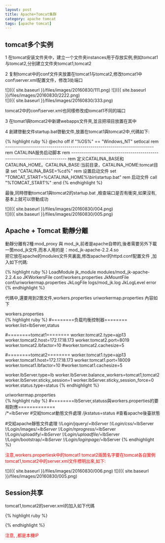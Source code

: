 ```yaml
---
layout: post
title: Apache+Tomcat集群
category: apache tomcat
tags: [apache tomcat]
---
```


## tomcat多个实例  

1 在tomcat安装文件夹中，建立一个文件夹instances用于存放实例,例如tomcat1与tomcat2,分别建立文件夹tomcat1,tomcat2  

2 复制tomcat中的conf文件夹放置在tomcat1与tomcat2,修改tomcat1中conf\server.xml配置文件，修改3处端口  

![]({{ site.baseurl }}/files/images/20160830/111.png) 
![]({{ site.baseurl }}/files/images/20160830/2222.png)   
![]({{ site.baseurl }}/files/images/20160830/333.png)  

tomcat2中的conf\server.xml也同樣修改成tomcat1不同的端口  

3 在tomat1與tomcat2中新建webapps文件夾,並且把項目放置在其中  

4 創建啓動文件startup.bat啓動文件,放置在tomcat1與tomcat2中,代碼如下:

{% highlight ruby %}
@echo off
if "%OS%" == "Windows_NT" setlocal
rem ---------------------------------------------------------------------------
rem CATALINA服务启动脚本
rem ---------------------------------------------------------------------------
rem 定义CATALINA_BASE和CATALINA_HOME。CATALINA_BASE:当前目录，CATALINA_HOME:tomcat目录
set "CATALINA_BASE=%cd%"
rem 设置启动文件
set "TOMCAT_START=%CATALINA_HOME%\bin\startup.bat"
rem 启动文件
call "%TOMCAT_START%"
:end
{% endhighlight %}

最後,同時啓動tomcat1與tomcat2的startup.bat ,檢查端口是否有衝突,如果沒有,基本上就可以啓動成功   

![]({{ site.baseurl }}/files/images/20160830/004.png)   
![]({{ site.baseurl }}/files/images/20160830/005.png) 


## Apache + Tomcat 動靜分離  

動靜分離有2種:mod_proxy 與 mod_jk,前者是apache自帶的,後者需要另外下載一箇mod_jk文件,而本人用的是：mod_jk-apache-2.2.4.so  
把它放在apache的modules文件夾裏面,修改apacher的httpd.conf配置文件 ,加入如下代碼:  

{% highlight ruby %}
LoadModule jk_module modules/mod_jk-apache-2.2.4.so
<IfModule jk_module>
JKWorkersFile conf/workers.properties
JkMountFile conf/uriworkermap.properties
JkLogFile logs/mod_jk.log
JkLogLevel error
</IfModule>
{% endhighlight %}

代碼中,還要用到2箇文件,workers.properties  uriworkermap.properties 內容如下  


workers.properties  
{% highlight ruby %}
#========负载均衡控制器========
worker.list=lbServer,status


#========tomcat1========
worker.tomcat2.type=ajp13
worker.tomcat2.host=172.17.18.173
worker.tomcat2.port=8019
worker.tomcat2.lbfactor=10
#worker.tomcat2.cachesize=5

#========tomcat2========
worker.tomcat1.type=ajp13
worker.tomcat1.host=172.17.18.173
worker.tomcat1.port=18009
worker.tomcat1.lbfactor=10
#worker.tomcat1.cachesize=5

worker.lbServer.type=lb
worker.lbServer.balance_workers=tomcat1,tomcat2
worker.lbServer.sticky_session=1
worker.lbServer.sticky_session_force=0
worker.status.type=status
{% endhighlight %}

uriworkermap.properties  
{% highlight ruby %} 
#========lbServer,statuss與workers.properties的要相對應=============        
/*=lbServer                  #交給tomcat動態文件處理
/jkstatus=status             #查看apache後臺狀態

#交給apache靜態文件處理
!/Login/jquery/*=lbServer
!/Login/css/*=lbServer
!/Login/images/*=lbServer
!/Login/nprogress/*=lbServer
!/Login/uploadify/*=lbServer
!/Login/uploadfile/*=lbServer
!/Login/bootstrap/*=lbServer
!/Login/loginpage/*=lbServer
{% endhighlight %}

<font style="color:red">注意,workers.propertiesk中的tomcat1  tomcat2兩箇名字要在tomcat各自實例tomcat1,tomcat2中的server.xml文件標明出來,如下:  </font>

![]({{ site.baseurl }}/files/images/20160830/006.png)
![]({{ site.baseurl }}/files/images/20160830/005.png) 


## Session共享  

tomcat1,tomcat2的server.xml的<Host></Host>加入如下代碼  

{% highlight ruby %}
   <!-- Session共享配置 -->
   <Cluster className="org.apache.catalina.ha.tcp.SimpleTcpCluster" channelSendOptions="8">
   <Manager className="org.apache.catalina.ha.session.DeltaManager" expireSessionsOnShutdown="false" notifyListenersOnReplication="true"/>
   <Channel className="org.apache.catalina.tribes.group.GroupChannel">
    <!-- 配置membership服务,有规律的发送脉冲广播 -->
    <Membership className="org.apache.catalina.tribes.membership.McastService" address="228.0.0.4" port="45564" frequency="500" dropTime="3000" bind="172.17.18.173"/>
    <!-- receiver组件,用于从其他成员接收复制的数据信息 -->
    <Receiver className="org.apache.catalina.tribes.transport.nio.NioReceiver"  
      address="172.17.18.173" port="4001" autoBind="100" selectorTimeout="5000"  
      maxThreads="6"/>
    <!-- sender组件,用于给组中其他成员发送复制的数据信息 -->
    <Sender className="org.apache.catalina.tribes.transport.ReplicationTransmitter">
     <Transport className="org.apache.catalina.tribes.transport.nio.PooledParallelSender"/>
    </Sender>
    <!-- 消息处理组件,用于改变通道的操作行为 -->
    <Interceptor className="org.apache.catalina.tribes.group.interceptors.TcpFailureDetector"/>
    <Interceptor className="org.apache.catalina.tribes.group.interceptors.MessageDispatch15Interceptor"/>
   </Channel>
   <!-- 过滤器,过滤了任何对静态页面、图形、js的请求,这些请求不会修改会话 -->
   <Valve className="org.apache.catalina.ha.tcp.ReplicationValve" filter=".*\.gif;.*\.js;.*\.jpg;.*\.htm;.*\.html;.*\.txt;"/>
   <!-- 过滤器,同mod_jk一起使用,在故障转移期间保证会话的粘性 -->
   <Valve className="org.apache.catalina.ha.session.JvmRouteBinderValve"/>
   <Deployer className="org.apache.catalina.ha.deploy.FarmWarDeployer"  
     tempDir="/tmp/war-temp/" deployDir="/tmp/war-deploy/" watchDir="/tmp/war-listen/"  
     watchEnabled="false" />
   
  <ClusterListener className="org.apache.catalina.ha.session.ClusterSessionListener"/>
  </Cluster>
{% endhighlight %}

<font style="color:red">注意, <membership bind="172.17.18.173"/>,<Receiver address="172.17.18.173"/>都是本機IP</font>
 


















